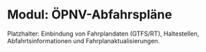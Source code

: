 # Modul: ÖPNV-Abfahrspläne

Platzhalter: Einbindung von Fahrplandaten (GTFS/RT), Haltestellen, Abfahrtsinformationen und Fahrplanaktualisierungen.

